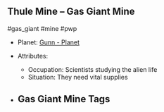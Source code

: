 ## Thule Mine &ndash; Gas Giant Mine

#gas_giant #mine #pwp

- Planet: [Gunn - Planet](../../../Gaming/StarsWithoutNumber/PiratesWithoutPlunder/Gunn%20-%20Planet.md)

- Attributes:
   -   Occupation: Scientists studying the alien life
   -   Situation: They need vital supplies

- Gas Giant Mine Tags
	-  
